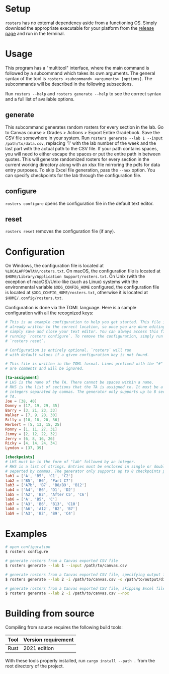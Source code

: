 # Setup

`rosters` has no external dependency aside from a functioning OS. Simply
download the appropriate executable for your platform from the [release
page](https://github.com/macthecadillac/rosters/releases) and run in the
terminal.

# Usage

This program has a "multitool" interface, where the main command is followed by a
subcommand which takes its own arguments. The general syntax of the tool is
`rosters <subcommand> <arguments> [options]`. The subcommands will be described
in the following subsections.

Run `rosters --help` and `rosters generate --help` to see the correct syntax and
a full list of available options.

## generate
    
This subcommand generates random rosters for every section in the lab. Go to
Canvas course > Grades > Actions > Export Entire Gradebook. Save the CSV file
somewhere in your system. Run `rosters generate --lab 1 --input
/path/to/data.csv`, replacing '1' with the lab number of the week and the last
part with the actual path to the CSV file. If your path contains spaces, you
will need to either escape the spaces or put the entire path in between quotes.
This will generate randomized rosters for every section in the current working
directory along with an xlsx file mirroring the pdfs for data entry purposes. To
skip Excel file generation, pass the `--nox` option. You can specify checkpoints
for the lab through the configuration file.

## configure

`rosters configure` opens the configuration file in the default text editor.

## reset

`rosters reset` removes the configuration file (if any).

# Configuration

On Windows, the configuration file is located at `%LOCALAPPDATA%\rosters.txt`.
On macOS, the configuration file is located at `$HOME/Library/Application
Support/rosters.txt`. On Unix (with the exception of macOS)/Unix-like (such as
Linux) systems with the environmental variable `$XDG_CONFIG_HOME` configured, the
configuration file is located at `$XDG_CONFIG_HOME/rosters.txt`, otherwise it is
located at `$HOME/.config/rosters.txt`.

Configuration is done via the TOML language. Here is a sample configuration
with all the recognized keys:

```toml
# This is an example configuration to help you get started. This file is
# already written to the correct location, so once you are done editing it,
# simply save and close your text editor. You can always access this file by
# running `rosters configure`. To remove the configuration, simply run
# `rosters reset`.

# Configuration is entirely optional. `rosters` will run
# with default values if a given configuration key is not found.

# This file is written in the TOML format. Lines prefixed with the "#" sign
# are comments and will be ignored.

[ta-assignment]
# LHS is the name of the TA. There cannot be spaces within a name.
# RHS is the list of sections that the TA is assigned to. It must be a list of
# integers separated by commas. The generator only supports up to 8 sections per
# TA.
Joe = [38, 40]
Donny = [17, 19, 29, 35]
Barry = [3, 21, 23, 33]
Walker = [7, 9, 28, 30]
Billy = [10, 18, 20, 36]
Herbert = [5, 13, 15, 25]
Ronny = [1, 11, 27, 31]
Jimmy = [2, 12, 22, 32]
Jerry = [6, 8, 16, 26]
Ricky = [4, 14, 24, 34]
Lyndon = [37, 39]

[checkpoints]
# LHS must be in the form of "lab" followed by an integer.
# RHS is a list of strings. Entries must be enclosed in single or double quotes
# separted by commas. The generator only supports up to 8 checkpoints per lab.
lab1 = ['A', 'B5', 'C1', 'C2']
lab2 = ['B5', 'B6', 'Part C7']
lab3 = ['A7b', 'B7', 'B8/B9', 'B12']
lab4 = ['A4', 'B6', 'D1', 'D2']
lab5 = ['A2', 'B2', 'After C5', 'C6']
lab6 = ['A', 'B5', 'C']
lab7 = ['A3', 'B6', 'B13', 'C10']
lab8 = ['A6', 'A12', 'B2', 'B7']
lab9 = ['A3', 'B2', 'B9', 'C4']
```

# Examples

```sh
# open configuration
$ rosters configure

# generate rosters from a Canvas exported CSV file
$ rosters generate --lab 1 --input /path/to/canvas.csv

# generate rosters from a Canvas exported CSV file, specifying output file
$ rosters generate --lab 2 -i /path/to/canvas.csv -o /path/to/output/directory

# generate rosters from a Canvas exported CSV file, skipping Excel file generation
$ rosters generate --lab 2 -i /path/to/canvas.csv --nox
```

# Building from source
Compiling from source requires the following build tools:

|Tool|Version requirement|
|----|-----|
|Rust| 2021 edition |

With these tools properly installed, run `cargo install --path .` from the root
directory of the project.
